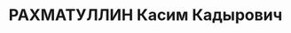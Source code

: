 ---
title: РАХМАТУЛЛИН Касим Кадырович
description: 'Род. в 1905, Азербайджан, г. Баку, татарин. Проживал: РСФСР, Свердловская
  обл., г. Нижний Тагил. Завод № 63, цех № 7, начальник.

  Арестован 19.06.1937. Приговор: 13.01.1938 – ВМН. Расстрелян 31.01.1938'
---